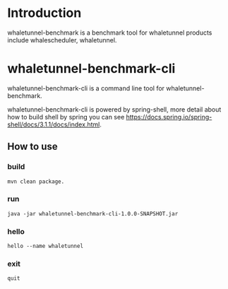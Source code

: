 # Introduction

whaletunnel-benchmark is a benchmark tool for whaletunnel products include whalescheduler, whaletunnel.

# whaletunnel-benchmark-cli

whaletunnel-benchmark-cli is a command line tool for whaletunnel-benchmark.

whaletunnel-benchmark-cli is powered by spring-shell, more detail about how to build shell by spring you can see https://docs.spring.io/spring-shell/docs/3.1.1/docs/index.html.

## How to use

### build

```shell
mvn clean package.
```

### run

```shell
java -jar whaletunnel-benchmark-cli-1.0.0-SNAPSHOT.jar
```

### hello

```shell
hello --name whaletunnel
```

### exit

```shell
quit
```

